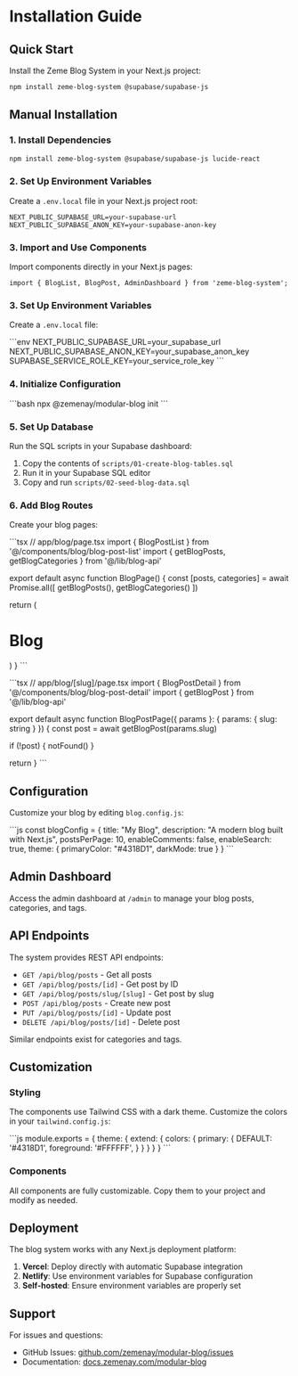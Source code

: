 # Installation Guide

## Quick Start

Install the Zeme Blog System in your Next.js project:

```bash
npm install zeme-blog-system @supabase/supabase-js
```

## Manual Installation

### 1. Install Dependencies

```bash
npm install zeme-blog-system @supabase/supabase-js lucide-react
```

### 2. Set Up Environment Variables

Create a `.env.local` file in your Next.js project root:

```env
NEXT_PUBLIC_SUPABASE_URL=your-supabase-url
NEXT_PUBLIC_SUPABASE_ANON_KEY=your-supabase-anon-key
```

### 3. Import and Use Components

Import components directly in your Next.js pages:

```tsx
import { BlogList, BlogPost, AdminDashboard } from 'zeme-blog-system';
```

### 3. Set Up Environment Variables

Create a `.env.local` file:

\`\`\`env
NEXT_PUBLIC_SUPABASE_URL=your_supabase_url
NEXT_PUBLIC_SUPABASE_ANON_KEY=your_supabase_anon_key
SUPABASE_SERVICE_ROLE_KEY=your_service_role_key
\`\`\`

### 4. Initialize Configuration

\`\`\`bash
npx @zemenay/modular-blog init
\`\`\`

### 5. Set Up Database

Run the SQL scripts in your Supabase dashboard:

1. Copy the contents of `scripts/01-create-blog-tables.sql`
2. Run it in your Supabase SQL editor
3. Copy and run `scripts/02-seed-blog-data.sql`

### 6. Add Blog Routes

Create your blog pages:

\`\`\`tsx
// app/blog/page.tsx
import { BlogPostList } from '@/components/blog/blog-post-list'
import { getBlogPosts, getBlogCategories } from '@/lib/blog-api'

export default async function BlogPage() {
  const [posts, categories] = await Promise.all([
    getBlogPosts(),
    getBlogCategories()
  ])

  return (
    <div className="container mx-auto px-4 py-12">
      <h1 className="text-4xl font-bold mb-8">Blog</h1>
      <BlogPostList 
        initialPosts={posts}
        initialCategories={categories}
      />
    </div>
  )
}
\`\`\`

\`\`\`tsx
// app/blog/[slug]/page.tsx
import { BlogPostDetail } from '@/components/blog/blog-post-detail'
import { getBlogPost } from '@/lib/blog-api'

export default async function BlogPostPage({ params }: { params: { slug: string } }) {
  const post = await getBlogPost(params.slug)
  
  if (!post) {
    notFound()
  }

  return <BlogPostDetail slug={params.slug} initialPost={post} />
}
\`\`\`

## Configuration

Customize your blog by editing `blog.config.js`:

\`\`\`js
const blogConfig = {
  title: "My Blog",
  description: "A modern blog built with Next.js",
  postsPerPage: 10,
  enableComments: false,
  enableSearch: true,
  theme: {
    primaryColor: "#4318D1",
    darkMode: true
  }
}
\`\`\`

## Admin Dashboard

Access the admin dashboard at `/admin` to manage your blog posts, categories, and tags.

## API Endpoints

The system provides REST API endpoints:

- `GET /api/blog/posts` - Get all posts
- `GET /api/blog/posts/[id]` - Get post by ID
- `GET /api/blog/posts/slug/[slug]` - Get post by slug
- `POST /api/blog/posts` - Create new post
- `PUT /api/blog/posts/[id]` - Update post
- `DELETE /api/blog/posts/[id]` - Delete post

Similar endpoints exist for categories and tags.

## Customization

### Styling

The components use Tailwind CSS with a dark theme. Customize the colors in your `tailwind.config.js`:

\`\`\`js
module.exports = {
  theme: {
    extend: {
      colors: {
        primary: {
          DEFAULT: '#4318D1',
          foreground: '#FFFFFF',
        }
      }
    }
  }
}
\`\`\`

### Components

All components are fully customizable. Copy them to your project and modify as needed.

## Deployment

The blog system works with any Next.js deployment platform:

1. **Vercel**: Deploy directly with automatic Supabase integration
2. **Netlify**: Use environment variables for Supabase configuration
3. **Self-hosted**: Ensure environment variables are properly set

## Support

For issues and questions:

- GitHub Issues: [github.com/zemenay/modular-blog/issues](https://github.com/zemenay/modular-blog/issues)
- Documentation: [docs.zemenay.com/modular-blog](https://docs.zemenay.com/modular-blog)
